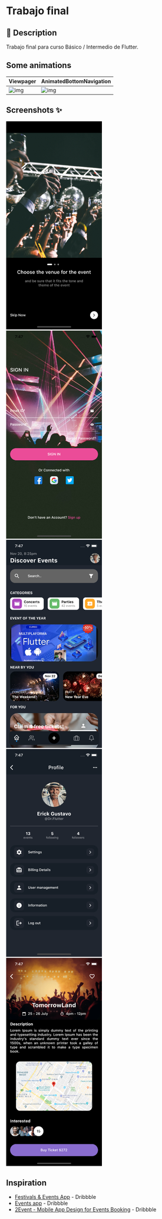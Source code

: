 # Trabajo final

## :scroll: Description
Trabajo final para curso Básico / Intermedio de Flutter.

## Some animations


 Viewpager | AnimatedBottomNavigation  
--- | --- | 
![img](results/onboarding.gif) | ![img](results/home.gif) 

## Screenshots ✨
<!-- You can add more screenshots here if you like -->
<img src="results/onboarding.png" width="260">&emsp;<img src="results/login.png" width="260">&emsp;<img src="results/home.png" width="260">&emsp;<img src="results/profile.png" width="260">&emsp;<img src="results/detail.png" width="260">

## Inspiration

- [Festivals & Events App](https://dribbble.com/shots/14923778-Festivals-Events-App) - Dribbble 
- [Events app](https://dribbble.com/shots/14414394-Events-app) - Dribbble 
- [2Event - Mobile App Design for Events Booking](https://dribbble.com/shots/16396613-2Event-Mobile-App-Design-for-Events-Booking) - Dribbble